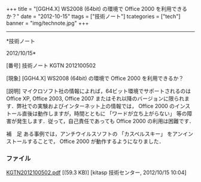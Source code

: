 ﻿+++
title = "[GGH4.X] WS2008 (64bit) の環境で Office 2000 を利用できるか？"
date = "2012-10-15"
ttags = ["技術ノート"]
tcategories = ["tech"]
banner = "img/technote.jpg"
+++

-----------------------------------------------------------------------------------------------------------------------------

*技術ノート

2012/10/15*


[番号]
技術ノート KGTN 2012100502

[現象]
[GGH4.X] WS2008 (64bit) の環境で Office 2000 を利用できるか？

[説明]
マイクロソフト社の情報によれば，64ビット環境でサポートされるのは Office
XP, Office 2003, Office 2007
またはそれ以降のバージョンに限られます．弊社での実験およびインターネット上の情報では，
Office 2000 のインストール直後は動作しますが，時間とともに
「ワードが立ち上がらない」
等の障害が発生します．従って，自己責任であっても Office 2000
の利用は困難です．

補　足
ある事例では，アンチウイルスソフトの 「カスペルスキー」
をアンインストールすることで， Office 2000 が動作するようになりました．


### ファイル

 
 


[KGTN2012100502.pdf](http://techreport.kitasp.net/attachments/download/1020/KGTN2012100502.pdf)
 [(59.3 KB)] [kitasp 技術センター, 2012/10/15
10:04]


 


 

